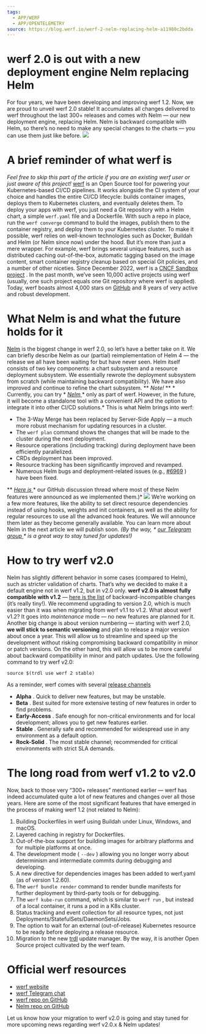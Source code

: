 ```yaml
---
tags:
  - APP/WERF
  - APP/OPENTELEMETRY
source: https://blog.werf.io/werf-2-nelm-replacing-helm-a11980c2bdda
---
```





# werf 2.0 is out with a new deployment engine Nelm replacing Helm

For four years, we have been developing and improving werf 1.2. Now, we are proud to unveil werf 2.0 stable! It accumulates all changes delivered to werf throughout the last 300+ releases and comes with Nelm — our new deployment engine, replacing Helm. Nelm is backward compatible with Helm, so there’s no need to make any special changes to the charts — you can use them just like before.
![](https://miro.medium.com/v2/resize:fit:700/1*S1szfWTLdr_g9jfXyRpp4A.png) 


# A brief reminder of what werf is

 *Feel free to skip this part of the article if you are an existing werf user or just aware of this project!* 
 [werf](https://werf.io/)  is an Open Source tool for powering your Kubernetes-based CI/CD pipelines. It works alongside the CI system of your choice and handles the entire CI/CD lifecycle: builds container images, deploys them to Kubernetes clusters, and eventually deletes them.
To deploy your apps with werf, you just need a Git repository with a Helm chart, a simple  `werf.yaml`  file and a Dockerfile. With such a repo in place, run the  `werf converge`  command to build the images, publish them to the container registry, and deploy them to your Kubernetes cluster.
To make it possible, werf relies on well-known technologies such as Docker, Buildah and Helm (or Nelm since now) under the hood. But it’s more than just a mere wrapper. For example, werf brings several unique features, such as distributed caching out-of-the-box, automatic tagging based on the image content, smart container registry cleanup based on special Git policies, and a number of other niceties.
Since December 2022, werf is a  [CNCF Sandbox project](https://www.cncf.io/projects/werf/) . In the past month, we’ve seen 10,000 active projects using werf (usually, one such project equals one Git repository where werf is applied). Today, werf boasts almost 4,000 stars on  [GitHub](https://github.com/werf/werf/)  and 8 years of very active and robust development.


# What Nelm is and what the future holds for it

 [Nelm](https://github.com/werf/nelm)  is the biggest change in werf 2.0, so let’s have a better take on it. We can briefly describe Nelm as our (partial) reimplementation of Helm 4 — the release we all have been waiting for but have never seen.
Helm itself consists of two key components: a chart subsystem and a resource deployment subsystem. We essentially rewrote the deployment subsystem from scratch (while maintaining backward compatibility). We have also improved and continue to refine the chart subsystem.
 ** *Note!* **  * Currently, you can try *  [ *Nelm*  ](https://github.com/werf/nelm/) * only as part of werf. However, in the future, it will become a standalone tool with a convenient API and the option to integrate it into other CI/CD solutions.* 
This is what Nelm brings into werf:
- The 3-Way Merge has been replaced by Server-Side Apply — a much more robust mechanism for updating resources in a cluster.
- The  `werf plan`  command shows the changes that will be made to the cluster during the next deployment.
- Resource operations (including tracking) during deployment have been efficiently parallelized.
- CRDs deployment has been improved.
- Resource tracking has been significantly improved and revamped.
- Numerous Helm bugs and deployment-related issues (e.g.,  [#6969](https://github.com/helm/helm/issues/6969) ) have been fixed.

 **  [ *Here is*  ](https://github.com/werf/werf/discussions/5657) * our GitHub discussion thread where most of these Nelm features were announced as we implemented them.)* 
![](https://miro.medium.com/v2/resize:fit:700/1*U3jW1Lpim740NrRcMIpoBQ.png) 
We’re working on a few more features, like the ability to set direct resource dependencies instead of using hooks, weights and init containers, as well as the ability for regular resources to use all the advanced hook features. We will announce them later as they become generally available.
You can learn more about Nelm in the next article we will publish soon.  *(By the way, *  [ *our Telegram group*  ](https://t.me/werf_io) * is a great way to stay tuned for updates!)* 


# How to try werf v2.0

Nelm has slightly different behavior in some cases (compared to Helm), such as stricter validation of charts. That’s why we decided to make it a default engine not in werf v1.2, but in v2.0 only.
 **werf v2.0 is almost fully compatible with v1.2**  —  [here is the list](https://werf.io/documentation/v2/resources/migration_from_v1_2_to_v2_0.html)  of backward-incompatible changes (it’s really tiny!). We recommend upgrading to version 2.0, which is much easier than it was when migrating from werf v1.1 to v1.2. What about werf v1.2? It goes into  *maintenance*  mode — no new features are planned for it.
Another big change is about version numbering — starting with werf 2.0,  **we will stick to semantic versioning**  and plan to release a major version about once a year. This will allow us to streamline and speed up the development without risking compromising backward compatibility in minor or patch versions. On the other hand, this will allow us to be more careful about backward compatibility in minor and patch updates.
Use the following command to try werf v2.0:

```
source $(trdl use werf 2 stable)
```


As a reminder, werf comes with several  [release channels](https://werf.io/about/release_channels.html) 
-  **Alpha** . Quick to deliver new features, but may be unstable.
-  **Beta** . Best suited for more extensive testing of new features in order to find problems.
-  **Early-Access** . Safe enough for non-critical environments and for local development; allows you to get new features earlier.
-  **Stable** . Generally safe and recommended for widespread use in any environment as a default option.
-  **Rock-Solid** . The most stable channel; recommended for critical environments with strict SLA demands.



# The long road from werf v1.2 to v2.0

Now, back to those very “300+ releases” mentioned earlier — werf has indeed accumulated quite a lot of new features and changes over all those years. Here are some of the most significant features that have emerged in the process of making werf 1.2 (not related to Nelm):
1.  Building Dockerfiles in werf using Buildah under Linux, Windows, and macOS.
2.  Layered caching in registry for Dockerfiles.
3.  Out-of-the-box support for building images for arbitrary platforms and for multiple platforms at once.
4.  The development mode (  `--dev` ) allowing you no longer worry about determinism and intermediate commits during debugging and developing.
5.  A new directive for dependencies images has been added to werf.yaml (as of version 1.2.60).
6.  The  `werf bundle render`  command to render bundle manifests for further deployment by third-party tools or for debugging.
7.  The  `werf kube-run`  command, which is similar to  `werf run` , but instead of a local container, it runs a pod in a K8s cluster.
8.  Status tracking and event collection for all resource types, not just Deployments/StatefulSets/DaemonSets/Jobs.
9.  The option to wait for an external (out-of-release) Kubernetes resource to be ready before deploying a release resource.
10.  Migration to the new  [trdl](https://trdl.dev/)  update manager. By the way, it is another Open Source project cultivated by the werf team.



# Official werf resources

-  [werf website](https://werf.io/) 
-  [werf Telegram chat](https://t.me/werf_io) 
-  [werf repo on GitHub](https://github.com/werf/werf) 
-  [Nelm repo on GitHub](https://github.com/werf/nelm) 

Let us know how your migration to werf v2.0 is going and stay tuned for more upcoming news regarding werf v2.0.x & Nelm updates!